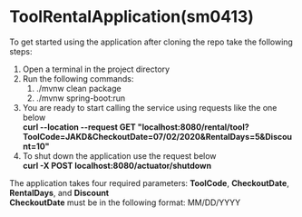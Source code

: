 # ToolRentalApplication(sm0413)
  
To get started using the application after cloning the repo take the following steps:  
1. Open a terminal in the project directory  
2. Run the following commands:   
    1. ./mvnw clean package
    2. ./mvnw spring-boot:run
3. You are ready to start calling the service using requests like the one below  
**curl --location --request GET "localhost:8080/rental/tool?ToolCode=JAKD&CheckoutDate=07/02/2020&RentalDays=5&Discount=10"**
4. To shut down the application use the request below  
   **curl -X POST localhost:8080/actuator/shutdown**

The application takes four required parameters: **ToolCode**, **CheckoutDate**, **RentalDays**, and **Discount**  
**CheckoutDate** must be in the following format: MM/DD/YYYY